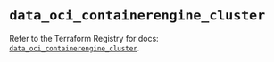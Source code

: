 # `data_oci_containerengine_cluster`

Refer to the Terraform Registry for docs: [`data_oci_containerengine_cluster`](https://registry.terraform.io/providers/oracle/oci/6.37.0/docs/data-sources/containerengine_cluster).
